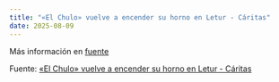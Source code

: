 ```yaml
---
title: "«El Chulo» vuelve a encender su horno en Letur - Cáritas"
date: 2025-08-09
---
```


Más información en [fuente](https://news.google.com/rss/articles/CBMifkFVX3lxTFA4NDQydnE5c1BfWXlqVXJVUDZJVGt2OGNCcDNFYnhJYmJpVDNrdlZuWW5vZEZZNmY2TDZWamxJYXdrZU5NVjFQbFVDci1NMVRPVDB6ajFxbmRQUkxiWFhxQUNRRWo4RDF1RlVNbkVIM2dEX3lSaUVlZkF4OGM4UQ?oc=5)

Fuente: [«El Chulo» vuelve a encender su horno en Letur - Cáritas](https://news.google.com/rss/articles/CBMifkFVX3lxTFA4NDQydnE5c1BfWXlqVXJVUDZJVGt2OGNCcDNFYnhJYmJpVDNrdlZuWW5vZEZZNmY2TDZWamxJYXdrZU5NVjFQbFVDci1NMVRPVDB6ajFxbmRQUkxiWFhxQUNRRWo4RDF1RlVNbkVIM2dEX3lSaUVlZkF4OGM4UQ?oc=5)
